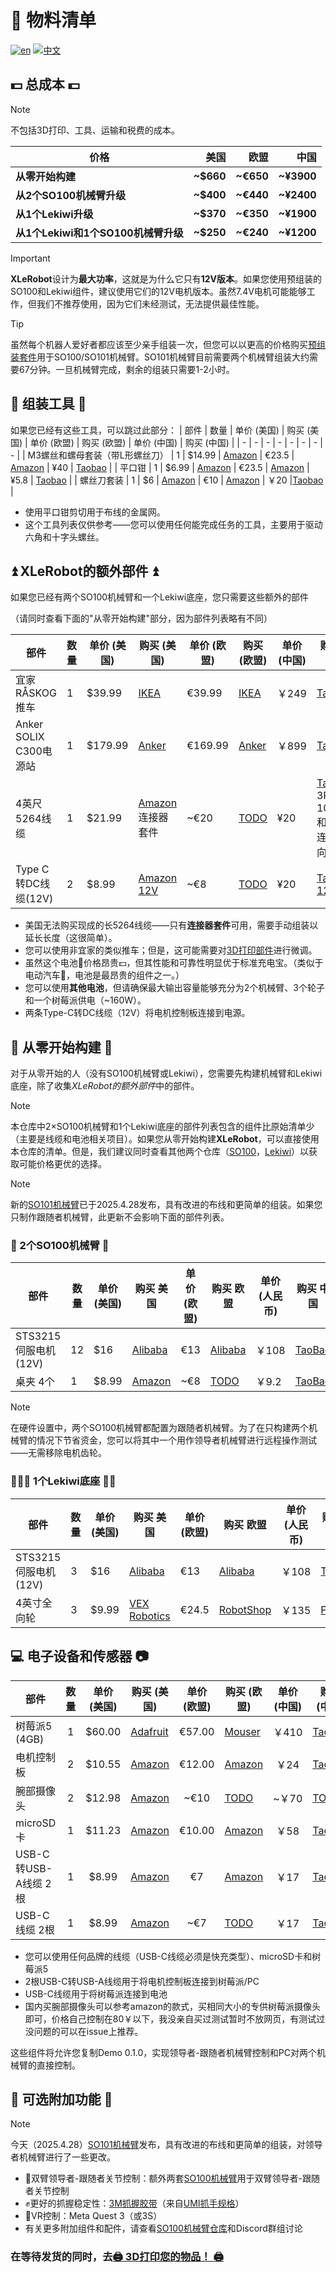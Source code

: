 # 📃 物料清单
[![en](https://img.shields.io/badge/lang-en-red.svg)](BOM.md)
[![中文](https://img.shields.io/badge/lang-中文-green.svg)](BOM_CN.md)
## 💵 总成本 💵
> [!NOTE] 
> 不包括3D打印、工具、运输和税费的成本。

| 价格| 美国  | 欧盟  | 中国 |
|---------|----:|----:|----:|
| **从零开始构建** |  **~$660**  |  **~€650**  |  **~¥3900**  |
| **从2个SO100机械臂升级**  |  **~$400**  |  **~€440**  |  **~¥2400**  |
| **从1个Lekiwi升级** |  **~$370**  |  **~€350**  |  **~¥1900**  |
| **从1个Lekiwi和1个SO100机械臂升级** |  **~$250**  |  **~€240**  |  **~¥1200**  |

> [!IMPORTANT]
> **XLeRobot**设计为**最大功率**，这就是为什么它只有**12V版本**。如果您使用预组装的SO100和Lekiwi组件，建议使用它们的12V电机版本。虽然7.4V电机可能能够工作，但我们不推荐使用，因为它们未经测试，无法提供最佳性能。

> [!TIP]  
> 虽然每个机器人爱好者都应该至少亲手组装一次，但您可以以更高的价格购买[预组装套件](https://github.com/TheRobotStudio/SO-ARM100#kits)用于SO100/SO101机械臂。SO101机械臂目前需要两个机械臂组装大约需要67分钟。一旦机械臂完成，剩余的组装只需要1-2小时。

## 🔨 组装工具 🔨

如果您已经有这些工具，可以跳过此部分：
| 部件 | 数量 | 单价 (美国) | 购买 (美国) | 单价 (欧盟) | 购买 (欧盟) | 单价 (中国) | 购买 (中国) |
| - | - | - | - | - | - | - | - |
| M3螺丝和螺母套装（带L形螺丝刀） | 1 | $14.99 | [Amazon](https://a.co/d/4NfBpNS) | €23.5 | [Amazon](https://www.amazon.fr/Cylindrique-Inoxydable-M2-Socket-Assortiment/dp/B09Y8WYFWD/) | ¥40 | [Taobao](https://item.taobao.com/item.htm?abbucket=14&detail_redpacket_pop=true&id=614760389801&ltk2=1745773029845cww4kdo78gamgx9c4hl35&ns=1&priceTId=2100c82517457730113487286e0bc2&query=m3%E5%86%85%E5%85%AD%E8%A7%92%E8%9E%BA%E4%B8%9D%E5%A5%97%E8%A3%85&skuId=4501144438660&spm=a21n57.1.hoverItem.20&utparam=%7B%22aplus_abtest%22%3A%2256d17236f81617358b208d1cf05155cf%22%7D&xxc=taobaoSearch) |
| 平口钳 | 1 | $6.99 | [Amazon](https://a.co/d/61KlrZp) | €23.5 | [Amazon](https://www.amazon.fr/Cylindrique-Inoxydable-M2-Socket-Assortiment/dp/B09Y8WYFWD/) | ¥5.8 | [Taobao](https://item.taobao.com/item.htm?abbucket=14&detail_redpacket_pop=true&id=706039364576&ltk2=1745773187187erh7ued4gqcyyk5573rir&ns=1&priceTId=2100c82517457731790992641e0bc2&query=%E5%89%AA%E7%BA%BF%E9%92%B3&skuId=4964064736437&spm=a21n57.1.hoverItem.5&utparam=%7B%22aplus_abtest%22%3A%22474017eea48950332239eaf78d326730%22%7D&xxc=taobaoSearch) |
| 螺丝刀套装 | 1 | $6 | [Amazon](https://www.amazon.com/Precision-Phillips-Screwdriver-Electronics-Computer/dp/B0DB227RTH) | €10 | [Amazon](https://www.amazon.fr/dp/B08ZXVMVYD/) | ￥20 |[Taobao](https://e.tb.cn/h.6ReL0wwgtPuSmNV?tk=3rLDV10AVtr)  |

- 使用平口钳剪切用于布线的金属网。
- 这个工具列表仅供参考——您可以使用任何能完成任务的工具，主要用于驱动六角和十字头螺丝。


## ⏫ XLeRobot的额外部件 ⏫

如果您已经有两个SO100机械臂和一个Lekiwi底座，您只需要这些额外的部件

（请同时查看下面的"从零开始构建"部分，因为部件列表略有不同）

| 部件 | 数量 | 单价 (美国) | 购买 (美国) | 单价 (欧盟) | 购买 (欧盟) | 单价 (中国) | 购买 (中国) |
| - | - | - | - | - | - | - | - |
| 宜家RÅSKOG推车 | 1 | $39.99 | [IKEA](https://www.ikea.com/us/en/p/raskog-utility-cart-black-40582181/#content) | €39.99 | [IKEA](https://www.ikea.com/nl/en/p/raskog-trolley-white-30586783/) |￥249 |[Taobao](https://e.tb.cn/h.6y60SKA3VVzfLCl?tk=7n1PVo94MiR)|
| Anker SOLIX C300电源站 | 1 | $179.99 | [Anker](https://www.ankersolix.com/products/c300-dc?variant=49702163972426&ref=naviMenu_pps) | €169.99 | [Anker](https://www.anker.com/eu-en/products/a17260z1?variant=44598991323326&ref=naviMenu_pps) |￥899 |[Taobao](https://e.tb.cn/h.6PQRiymMOteAgrb?tk=m6L3V3frrfp )              |
| 4英尺5264线缆 | 1 | $21.99 | [Amazon](https://www.amazon.com/dp/B0D2W47V8V) 连接器套件 | ~€20 | [TODO]() | ¥20 | [Taobao](https://e.tb.cn/h.6ZvsvUU7wlxTIqu?tk=mz7PeJUloea) 3P-1000mm和5264连接器反向|(https://e.tb.cn/h.6dM2Zgsj77fyegN?tk=SH29eF6flAb)|
| Type C转DC线缆(12V) | 2 | $8.99 | [Amazon 12V](https://www.amazon.com/dp/B0CDBWHXDZ) | ~€8 | [TODO]() | ¥20 | [Taobao 12V](https://e.tb.cn/h.6ZvuOW01EmvvHq1?tk=nzvFeJUnyuB) |


- 美国无法购买现成的长5264线缆——只有**连接器套件**可用，需要手动组装以延长长度（这很简单）。
- 您可以使用非宜家的类似推车；但是，这可能需要对[3D打印部件](3D_Models/3D_models_for_printing/XLeRobot_special/base_connector.stl)进行微调。
- 虽然这个电池🔋价格昂贵💵，但其性能和可靠性明显优于标准充电宝。（类似于电动汽车🚗，电池是最昂贵的组件之一。）
- 您可以使用**其他电池**，但请确保最大输出容量能够充分为2个机械臂、3个轮子和一个树莓派供电（~160W）。
- 两条Type-C转DC线缆（12V）将电机控制板连接到电源。


## 🌿 从零开始构建 🌿

对于从零开始的人（没有SO100机械臂或Lekiwi），您需要先构建机械臂和Lekiwi底座，除了收集*XLeRobot的额外部件*中的部件。

> [!NOTE]
> 本仓库中2×SO100机械臂和1个Lekiwi底座的部件列表包含的组件比原始清单少（主要是线缆和电池相关项目）。如果您从零开始构建**XLeRobot**，可以直接使用本仓库的清单。但是，我们建议同时查看其他两个仓库（[SO100](https://github.com/TheRobotStudio/SO-ARM100/tree/main)，[Lekiwi](https://github.com/SIGRobotics-UIUC/LeKiwi/blob/main/BOM.md)）以获取可能价格更优的选择。

> [!NOTE]
> 新的[SO101机械臂](https://github.com/TheRobotStudio/SO-ARM100)已于2025.4.28发布，具有改进的布线和更简单的组装。如果您只制作跟随者机械臂，此更新不会影响下面的部件列表。

### 🦾 2个SO100机械臂 🦾
| 部件 | 数量 | 单价 (美国) | 购买 美国 | 单价 (欧盟) | 购买 欧盟 | 单价 (人民币) | 购买 中国 |
|---|---|---|---|---|---|---|---|
| STS3215伺服电机 (12V) | 12 | $16 | [Alibaba](https://www.alibaba.com/product-detail/Feetech-STS3215-SO-ARM100-Servo-12V_1601292634404.html) | €13 | [Alibaba](https://www.alibaba.com/product-detail/6PCS-7-4V-STS3215-Servos-for_1600523509006.html) | ￥108 | [TaoBao](https://item.taobao.com/item.htm?id=712179366565&skuId=5268252241438) |
| 桌夹 4个 | 1 | $8.99 | [Amazon](https://www.amazon.com/TAODAN-Trigger-Ratchet-Woodworking-Processes/dp/B0DJNXF8WH?rps=1&sr=1-18) | ~€8 | [TODO]() | ￥9.2          | [TaoBao](https://detail.tmall.com/item.htm?id=801399113134&skuId=5633627126649)                   |

> [!NOTE] 
> 在硬件设置中，两个SO100机械臂都配置为跟随者机械臂。为了在只构建两个机械臂的情况下节省资金，您可以将其中一个用作领导者机械臂进行远程操作测试——无需移除电机齿轮。

### 🧑‍🦼‍➡️ 1个Lekiwi底座 👨‍🦼

| 部件 | 数量 | 单价 (美国) | 购买 美国 | 单价 (欧盟) | 购买 欧盟 | 单价 (人民币) | 购买 中国 |
|---|---|---|---|---|---|---|---|
| STS3215伺服电机 (12V) | 3 | $16 | [Alibaba](https://www.alibaba.com/product-detail/Feetech-STS3215-SO-ARM100-Servo-12V_1601292634404.html) | €13 | [Alibaba](https://www.alibaba.com/product-detail/6PCS-7-4V-STS3215-Servos-for_1600523509006.html) | ￥108 | [TaoBao](https://item.taobao.com/item.htm?id=712179366565&skuId=5268252241438) |
| 4英寸全向轮 | 3 | $9.99 | [VEX Robotics](https://www.vexrobotics.com/omni-wheels.html?srsltid=AfmBOorWdWT-FIiWSAbicYWSxqYr-d5X3CJSGxMkO33WO0thwlTn4DQu) | €24.5 | [RobotShop](https://eu.robotshop.com/products/100mm-omnidirectional-wheel-brass-bearing-rollers) |￥135 |[PDD](https://mobile.yangkeduo.com/goods.html?ps=kKWPC7xuzw "https://mobile.yangkeduo.com/goods.html?ps=kKWPC7xuzw")|

## 💻 电子设备和传感器 📷
| 部件| 数量 | 单价 (美国) | 购买 (美国) | 单价 (欧盟) | 购买 (欧盟) |  单价 (中国) | 购买 (中国) |
|--|:-:|:-:|-|:-:|-|:-:|-|
| 树莓派5 (4GB)| 1 |$60.00| [Adafruit](https://www.adafruit.com/product/5812)| €57.00| [Mouser](https://eu.mouser.com/ProductDetail/Raspberry-Pi/SC1111?qs=HoCaDK9Nz5fnLhlMNnKTiQ%3D%3D)|￥410|[Taobao](https://e.tb.cn/h.64IIvlisvAL15g8?tk=fdOVexkHECW "https://e.tb.cn/h.64IIvlisvAL15g8?tk=fdOVexkHECW")|
| 电机控制板 | 2 | $10.55 | [Amazon](https://www.amazon.com/Waveshare-Integrates-Control-Circuit-Supports/dp/B0CTMM4LWK/) | €12.00 | [Amazon](https://www.amazon.fr/Waveshare-Integrates-Control-Applicable-Integrate/dp/B0CJ6TP3TP) | ￥24 |[Taobao](https://e.tb.cn/h.64DOUpLpB5crVdH?tk=BSaTex9UHWj "https://e.tb.cn/h.64DOUpLpB5crVdH?tk=BSaTex9UHWj")|
| 腕部摄像头 | 2 | $12.98 | [Amazon](https://a.co/d/fXX2odP) | ~€10 | [TODO]() | ~￥70|[TODO]()|
| microSD卡 | 1 | $11.23 | [Amazon](https://www.amazon.com/SanDisk-Extreme-microSDXC-Memory-Adapter/dp/B09X7C7LL1/) | €10.00 | [Amazon](https://www.amazon.fr/Lexar-Carte-Micro-adaptateur-Smartphone/dp/B08XZ2KS1F)|￥58|[Taobao](https://e.tb.cn/h.64DMZzLz5h26s12?tk=eImPex96lCQ "https://e.tb.cn/h.64DMZzLz5h26s12?tk=eImPex96lCQ")|
| USB-C转USB-A线缆 2根 | 1 | $8.99 | [Amazon](https://a.co/d/0mWsmhG) | €7 | [Amazon](https://www.amazon.fr/dp/B07BNF842T/) |￥17  |[Taobao](https://e.tb.cn/h.64HOv24RLmYC4Yh?tk=AXpgexkDFd4 "https://e.tb.cn/h.64HOv24RLmYC4Yh?tk=AXpgexkDFd4")|
| USB-C线缆 2根 | 1 | $8.99 | [Amazon](https://a.co/d/f8hm4E2) | ~€7 | [TODO]() |￥17  |[Taobao](https://detail.tmall.com/item.htm?abbucket=14&detail_redpacket_pop=true&id=562374737204&ltk2=1745778907089uemkvoxey50xt270pvkfcq&ns=1&priceTId=2100c80417457788995147926e0bd5&query=usbc%E6%95%B0%E6%8D%AE%E7%BA%BF&skuId=5239339491575&spm=a21n57.1.hoverItem.4&utparam=%7B%22aplus_abtest%22%3A%2250461336def889c0b534e9603672d7f7%22%7D&xxc=taobaoSearch)|

- 您可以使用任何品牌的线缆（USB-C线缆必须是快充类型）、microSD卡和树莓派5
- 2根USB-C转USB-A线缆用于将电机控制板连接到树莓派/PC
- USB-C线缆用于将树莓派连接到电池
- 国内买腕部摄像头可以参考amazon的款式，买相同大小的专供树莓派摄像头即可，价格自己控制在80￥以下，我没亲自买过测试暂时不放网页，有测试过没问题的可以在issue上推荐。

这些组件将允许您复制Demo 0.1.0，实现领导者-跟随者机械臂控制和PC对两个机械臂的直接控制。


## 🧩 可选附加功能 🧩

> [!NOTE]
> 今天（2025.4.28）[SO101机械臂](https://github.com/TheRobotStudio/SO-ARM100)发布，具有改进的布线和更简单的组装，对领导者机械臂进行了一些更改。

- 🙌双臂领导者-跟随者关节控制：额外两套[SO100机械臂](https://github.com/TheRobotStudio/SO-ARM100/tree/main)用于双臂领导者-跟随者关节控制
- ✊更好的抓握稳定性：[3M抓握胶带](https://www.amazon.com/gp/product/B0093CQPW8/ref=ppx_yo_dt_b_search_asin_title?ie=UTF8&psc=1)（来自[UMI抓手规格](https://docs.google.com/document/d/1TPYwV9sNVPAi0ZlAupDMkXZ4CA1hsZx7YDMSmcEy6EU/edit?tab=t.0#heading=h.5k5vwx2iqjqg)）
- 👀VR控制：Meta Quest 3（或3S）
- 有关更多附加组件和配件，请查看[SO100机械臂仓库](https://github.com/TheRobotStudio/SO-ARM100/tree/main?tab=readme-ov-file#optional-hardware)和Discord群组讨论



### 在等待发货的同时，去[🖨️ 3D打印您的物品！ 🖨️](3Dprint.md)

